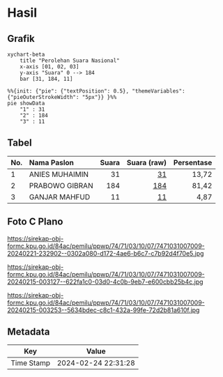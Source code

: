 # Hasil

## Grafik

```mermaid
xychart-beta
    title "Perolehan Suara Nasional"
    x-axis [01, 02, 03]
    y-axis "Suara" 0 --> 184
    bar [31, 184, 11]
```

```mermaid
%%{init: {"pie": {"textPosition": 0.5}, "themeVariables": {"pieOuterStrokeWidth": "5px"}} }%%
pie showData
    "1" : 31
    "2" : 184
    "3" : 11
```

## Tabel

| No. | Nama Paslon    | Suara | Suara (raw) | Persentase |
|:--- |:-------------- | -----:| -----------:| ----------:|
| 1   | ANIES MUHAIMIN | 31    | [31][p-1]   | 13,72      |
| 2   | PRABOWO GIBRAN | 184   | [184][p-2]  | 81,42      |
| 3   | GANJAR MAHFUD  | 11    | [11][p-3]   | 4,87       |


[p-1]: https://github.com/gigit-pemilu/pemilu-2024/blob/main/pilpres/hitung-suara/sub/74-sulawesi-tenggara/sub/71-kota-kendari/sub/03-baruga/sub/1007-watubangga/sub/009-tps/sub/paslon-1.txt
[p-2]: https://github.com/gigit-pemilu/pemilu-2024/blob/main/pilpres/hitung-suara/sub/74-sulawesi-tenggara/sub/71-kota-kendari/sub/03-baruga/sub/1007-watubangga/sub/009-tps/sub/paslon-2.txt
[p-3]: https://github.com/gigit-pemilu/pemilu-2024/blob/main/pilpres/hitung-suara/sub/74-sulawesi-tenggara/sub/71-kota-kendari/sub/03-baruga/sub/1007-watubangga/sub/009-tps/sub/paslon-3.txt

## Foto C Plano

https://sirekap-obj-formc.kpu.go.id/84ac/pemilu/ppwp/74/71/03/10/07/7471031007009-20240221-232902--0302a080-d172-4ae6-b6c7-c7b92d4f70e5.jpg

https://sirekap-obj-formc.kpu.go.id/84ac/pemilu/ppwp/74/71/03/10/07/7471031007009-20240215-003127--622fa1c0-03d0-4c0b-9eb7-e600cbb25b4c.jpg

https://sirekap-obj-formc.kpu.go.id/84ac/pemilu/ppwp/74/71/03/10/07/7471031007009-20240215-003253--5634bdec-c8c1-432a-99fe-72d2b81a610f.jpg


## Metadata

| Key        | Value               |
| ---------- | ------------------- |
| Time Stamp | 2024-02-24 22:31:28 |



